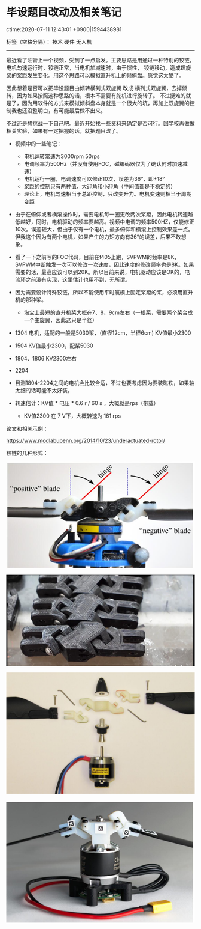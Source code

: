 # 毕设题目改动及相关笔记
ctime:2020-07-11 12:43:01 +0900|1594438981

标签（空格分隔）： 技术 硬件 无人机

---

最近看了油管上一个视频，受到了一点启发。主要思路是用通过一种特别的铰链，电机匀速运行时，铰链正常，当电机加减速时，由于惯性，
铰链移动，造成螺旋桨的桨距发生变化。用这个思路可以模拟直升机上的倾斜盘。感觉这太酷了。

因此想着是否可以把毕设题目由倾转横列式双旋翼 改成 横列式双旋翼，去掉倾转，因为如果按照这种思路的话，根本不需要有舵机进行旋转了。
不过挺难的就是了，因为用软件的方式来模拟倾斜盘本身就是一个很大的坑，再加上双旋翼的控制我也还没整明白，有可能最后做不出来。

不过还是想挑战一下自己吧。最近开始找一些资料来确定是否可行。回学校再做做相关实验，如果有一定把握的话，就把题目改了。

- 视频中的一些笔记：
  - 电机运转常速为3000rpm 50rps
  - 电调频率为500Hz（并没有使用FOC，磁编码器仅为了确认何时加速减速）
  - 电机运行一圈，电调速度可以修正10次，误差为36°，即±18°
  - 桨距的控制只有两种值，大迎角和小迎角（中间值都是不稳定的）
  - 理论上，电机匀速相当于总距控制，只改变升力。电机变速则相当于周期变距

- 由于在俯仰或者横滚操作时，需要电机每一圈更改两次桨距，因此电机转速越低越好，同时，电机驱动的频率要越高。视频中电调的频率500HZ，仅能修正10次。误差较大，但由于仅有一个电机，最多俯仰和横滚上控制效果差一点。但我这个因为有两个电机，如果产生的力矩方向有36°的误差，后果不敢想象。

- 看了一下之前写的FOC代码，目前在f405上跑，SVPWM的频率是8K，SVPWM中断触发一次可以修改一次速度，因此速度的修改频率也是8K。如果需要的话，最高应该可以到20K。所以目前来说，电机驱动应该是OK的，电流环之前没有实现，这里估计也用不到，无所谓。

- 因为需要设计特殊铰链，所以不能使用平时航模上固定桨距的桨，必须用直升机的那种桨。
  - 淘宝上最短的直升机桨大概在7、8、9cm左右（一根桨，需要两个桨合成一个主旋翼，因此这只是半径）
- 1304 电机，适配的一般是5030桨，（直径12cm，半径6cm) KV值最小2300
- 1504 KV值最小2300，配桨5030 
- 1804、1806  KV2300左右
- 2204 

- 目测1804-2204之间的电机会比较合适，不过也要考虑因为要装磁铁，如果轴太细的话可能不太好装。

- 转速估计：KV值 * 电压 * 0.6 r / 60 s ，大概就是rps（带载）
  - KV值2300 在 7 V下，大概转速为 161 rps

论文和相关示例：

https://www.modlabupenn.org/2014/10/23/underactuated-rotor/

铰链的几种形式：

![此处输入图片的描述][1]

[1]: https://raw.githubusercontent.com/Ncerzzk/MyBlog/master/img/jl1.jpg

![此处输入图片的描述][2]

[2]: https://raw.githubusercontent.com/Ncerzzk/MyBlog/master/img/jl2.jpg

![此处输入图片的描述][3]

[3]: https://raw.githubusercontent.com/Ncerzzk/MyBlog/master/img/jl3.jpg

![此处输入图片的描述][4]

[4]: https://raw.githubusercontent.com/Ncerzzk/MyBlog/master/img/jl4.jpg